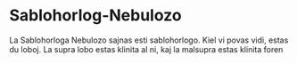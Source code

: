 # Sablohorlog-Nebulozo

La Sablohorloga Nebulozo sajnas esti sablohorlogo. Kiel vi povas vidi, estas du
loboj. La supra lobo estas klinita al ni, kaj la malsupra estas klinita foren
